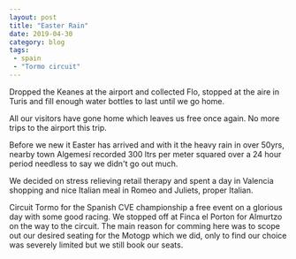 ```yaml
---
layout: post
title: "Easter Rain"
date: 2019-04-30
category: blog
tags:
 - spain
 - "Tormo circuit"
---
```


Dropped the Keanes at the airport and collected Flo, stopped at the aire in Turis and fill enough water bottles to last until we go home.

<!--more-->
All our visitors have gone home which leaves us free once again. No more trips to the airport this trip.

Before we new it Easter has arrived and with it the heavy rain in over 50yrs, nearby town Algemesí recorded 300 ltrs per meter squared over a 24 hour period needless to say we didn't go out much.

We decided on stress relieving retail therapy and spent a day in Valencia shopping and nice Italian meal in Romeo and Juliets, proper Italian.

Circuit Tormo for the Spanish CVE championship a free event on a glorious day with some good racing. We stopped off at Finca el Porton for Almurtzo on the way to the circuit. The main reason for comming here was to scope out our desired seating for the Motogp which we did, only to find our choice was severely limited but we still book our seats.

